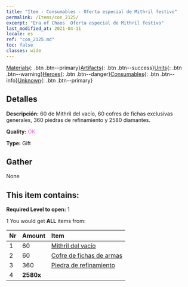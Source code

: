 ```yaml
---
title: "Item - Consumables - Oferta especial de Mithril festivo"
permalink: /Items/con_2125/
excerpt: "Era of Chaos  Oferta especial de Mithril festivo"
last_modified_at: 2021-04-11
locale: es
ref: "con_2125.md"
toc: false
classes: wide
---
```

 [Materials](/es/Items/){: .btn .btn--primary}[Artifacts](/es/Items/Artifacts/){: .btn .btn--success}[Units](/es/Items/Units/){: .btn .btn--warning}[Heroes](/es/Items/Heroes/){: .btn .btn--danger}[Consumables](/es/Items/Consumables/){: .btn .btn--info}[Unknown](/es/Items/Unknown/){: .btn .btn--primary}

## Detalles
 **Descripción:** 60 de Mithril del vacío, 60 cofres de fichas exclusivas generales, 360 piedras de refinamiento y 2580 diamantes.

 **Quality:** <span style="color: #DA70D6">OK</span>

 **Type:** Gift

## Gather

  None

## This item contains:

 **Required Level to open:** 1

 1 You would get **ALL** items  from:

  | Nr | Amount |     Item    |
  |:---|:-------|:------------|
  | 1 | 60 | [Mithril del vacío](/es/Items/con_817/) | 
  | 2 | 60 | [Cofre de fichas de armas](/es/Items/con_1367/) | 
  | 3 | 360 | [Piedra de refinamiento](/es/Items/con_814/) | 
  | 4 |  **2580x** | <i class="fas fa-gem"/> |  | 
